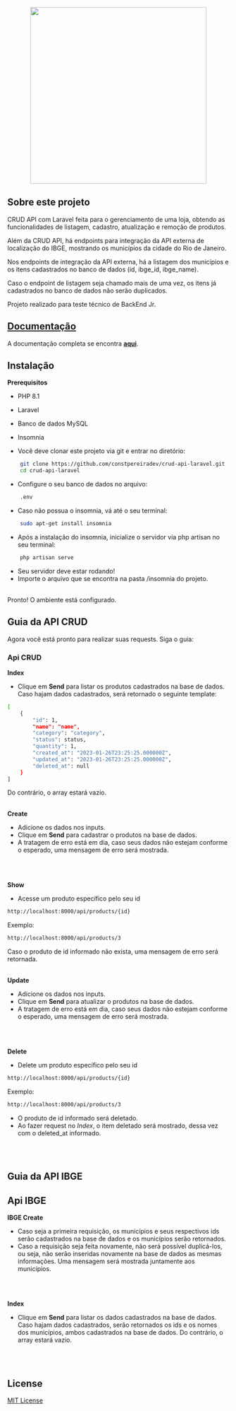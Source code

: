 <p align="center"><a href="https://laravel.com" target="_blank"><img src="https://raw.githubusercontent.com/laravel/art/master/logo-lockup/5%20SVG/2%20CMYK/1%20Full%20Color/laravel-logolockup-cmyk-red.svg" width="400"></a></p>

## Sobre este projeto

CRUD API com Laravel feita para o gerenciamento de uma loja, obtendo
as funcionalidades de listagem, cadastro, atualização e remoção
de produtos.

Além da CRUD API, há endpoints para integração da API externa de localização do IBGE, mostrando os municípios da cidade do Rio de Janeiro.

Nos endpoints de integração da API externa, há a listagem dos municípios e os itens cadastrados no banco de dados (id, ibge_id, ibge_name).

Caso o endpoint de listagem seja chamado mais de uma vez, os itens já cadastrados no banco de dados não serão duplicados.


Projeto realizado para teste técnico de BackEnd Jr.

## [**Documentação**](https://app.swaggerhub.com/apis/constpereiradev/crud-api-laravel/1.0.0#/default/)

A documentação completa se encontra [**aqui**](https://app.swaggerhub.com/apis/constpereiradev/crud-api-laravel/1.0.0#/default/).


## Instalação

**Prerequisitos**
- PHP 8.1
- Laravel
- Banco de dados MySQL
- Insomnia

- Você deve clonar este projeto via git e entrar no diretório:
```sh
    git clone https://github.com/constpereiradev/crud-api-laravel.git
    cd crud-api-laravel  
```

- Configure o seu banco de dados no arquivo:
```sh
    .env 
```

- Caso não possua o insomnia, vá até o seu terminal:
```sh
    sudo apt-get install insomnia
```

- Após a instalação do insomnia, inicialize o servidor via php artisan no seu terminal:
```sh
    php artisan serve
```

- Seu servidor deve estar rodando!
- Importe o arquivo que se encontra na pasta /insomnia do projeto.
<br>
Pronto! O ambiente está configurado.


## Guia da API CRUD

Agora você está pronto para realizar suas requests. Siga o guia:

### Api CRUD

**Index**
* Clique em **Send** para listar os produtos cadastrados na base de dados.
Caso hajam dados cadastrados, será retornado o seguinte template:

```sh
[
	{
		"id": 1,
		"name": "name",
		"category": "category",
		"status": status,
		"quantity": 1,
		"created_at": "2023-01-26T23:25:25.000000Z",
		"updated_at": "2023-01-26T23:25:25.000000Z",
		"deleted_at": null
	}
]
```
Do contrário, o array estará vazio.
<br>
<br>

**Create**
* Adicione os dados nos inputs.
* Clique em **Send** para cadastrar o produtos na base de dados.
* A tratagem de erro está em dia, caso seus dados não estejam conforme o esperado, uma mensagem de erro será mostrada.
<br>
<br>

**Show**
* Acesse um produto específico pelo seu id
```sh
http://localhost:8000/api/products/{id}
```
Exemplo:
```sh
http://localhost:8000/api/products/3
```
Caso o produto de id informado não exista, uma mensagem de erro será retornada.
<br>
<br>

**Update**
* Adicione os dados nos inputs.
* Clique em **Send** para atualizar o produtos na base de dados.
* A tratagem de erro está em dia, caso seus dados não estejam conforme o esperado, uma mensagem de erro será mostrada.
<br>
<br>

**Delete**
* Delete um produto específico pelo seu id
```sh
http://localhost:8000/api/products/{id}
```
Exemplo:
```sh
http://localhost:8000/api/products/3
```
* O produto de id informado será deletado.
* Ao fazer request no *Index*, o item deletado será mostrado, dessa vez com o deleted_at informado.
<br>
<br>

## Guia da API IBGE

## Api IBGE

**IBGE Create**
* Caso seja a primeira requisição, os municípios e seus respectivos ids serão cadastrados na base de dados e os municípios serão retornados.
* Caso a requisição seja feita novamente, não será possível duplicá-los, ou seja, não serão inseridas novamente na base de dados as mesmas informações. Uma mensagem será mostrada juntamente aos municípios.
<br>
<br>

**Index**
* Clique em **Send** para listar os dados cadastrados na base de dados.
Caso hajam dados cadastrados, serão retornados os ids e os nomes dos municípios, ambos cadastrados na base de dados. Do contrário, o array estará vazio.
<br>
<br>

## License

[MIT License](https://github.com/arifszn/pandora/blob/main/LICENSE)